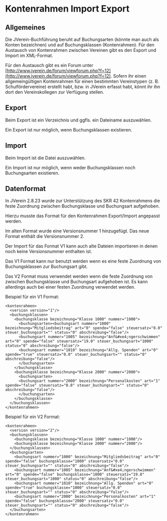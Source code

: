 # Kontenrahmen Import Export

## Allgemeines

Die JVerein-Buchführung beruht auf Buchungsarten \(könnte man auch als Konten bezeichnen\) und auf Buchungsklassen \(Kontenrahmen\). Für den Austausch von Kontenrahmen zwischen Vereinen gibt es den Export und Import im XML-Format.

Für den Austausch gibt es ein Forum unter [http://www.jverein.de/forum/viewforum.php?f=12](http://www.jverein.de/forum/viewforum.php?f=12). Sofern ihr einen allgemeingültigen Kontenrahmen für einen bestimmten Vereinstypen \(z. B. Schulfördervereine\) erstellt habt, bzw. in JVerein erfasst habt, könnt ihr ihn dort den Vereinskollegen zur Verfügung stellen.

## Export

Beim Export ist ein Verzeichnis und ggfls. ein Dateiname auszuwählen.

Ein Export ist nur möglich, wenn Buchungsklassen existieren.

## Import

Beim Import ist die Datei auszuwählen.

Ein Import ist nur möglich, wenn weder Buchungsklassen noch Buchungsarten existieren.

## Datenformat

In JVerein 2.8.23 wurde zur Unterstützung des SKR 42 Kontenrahmens die feste Zuordnung zwischen Buchungsklasse und Buchungsart aufgehoben.

Hierzu musste das Format für den Kontenrahmen Export/Import angepasst werden.

Im alten Format wurde eine Versionsnummer 1 hinzugefügt. Das neue Format enthält die Versionsnummer 2.

Der Import für das Format V1 kann auch alte Dateien importieren in denen noch keine Versionsnummer enthalten ist. 

Das V1 Format kann nur benutzt werden wenn es eine feste Zuordnung von Buchungsklassen zur Buchungsart gibt.

Das V2 Format muss verwendet werden wenn die feste Zuordnung von zwischen Buchungsklasse und Buchungsart aufgehoben ist. Es kann allerdings auch bei einer festen Zuordnung verwendet werden.

Beispiel für ein V1 Format:
```text
<kontenrahmen>
  <version version="1"/>
  <buchungsklassen>
    <buchungsklasse bezeichnung="Klasse 1000" nummer="1000">
      <buchungsarten><buchungsart nummer="1000" bezeichnung="Mitgliedsbeitrag" art="0" spende="false" steuersatz="0.0" steuer_buchungsart="" status="0" abschreibung="false"/>
      <buchungsart nummer="1005" bezeichnung="Anf&#xe4;ngerschwimmen" art="0" spende="false" steuersatz="19.0" steuer_buchungsart="1000" status="0" abschreibung="false"/>
      <buchungsart nummer="1010" bezeichnung="Allg. Spenden" art="0" spende="true" steuersatz="0.0" steuer_buchungsart="" status="0" abschreibung="false"/>
      </buchungsarten>
    </buchungsklasse>
    <buchungsklasse bezeichnung="Klasse 2000" nummer="2000">
      <buchungsarten>
      <buchungsart nummer="2000" bezeichnung="Personalkosten" art="1" spende="false" steuersatz="0.0" steuer_buchungsart="" status="0" abschreibung="false"/>
      </buchungsarten>
    </buchungsklasse>
  </buchungsklassen>
</kontenrahmen>
```

Beispiel für ein V2 Format:
```text
<kontenrahmen>
  <version version="2"/>
  <buchungsklassen>
    <buchungsklasse bezeichnung="Klasse 1000" nummer="1000"/>
    <buchungsklasse bezeichnung="Klasse 2000" nummer="2000"/>
  </buchungsklassen>
  <buchungsarten>
    <buchungsart nummer="1000" bezeichnung="Mitgliedsbeitrag" art="0" spende="false" buchungsklasse="1000" steuersatz="0.0" steuer_buchungsart="" status="0" abschreibung="false"/>
    <buchungsart nummer="1005" bezeichnung="Anf&#xe4;ngerschwimmen" art="0" spende="false" buchungsklasse="1000" steuersatz="19.0" steuer_buchungsart="1000" status="0" abschreibung="false"/>
    <buchungsart nummer="1010" bezeichnung="Allg. Spenden" art="0" spende="true" buchungsklasse="1000" steuersatz="0.0" steuer_buchungsart="" status="0" abschreibung="false"/>
    <buchungsart nummer="2000" bezeichnung="Personalkosten" art="1" spende="false" buchungsklasse="2000" steuersatz="0.0" steuer_buchungsart="" status="0" abschreibung="false"/>
  </buchungsarten>
</kontenrahmen>
```